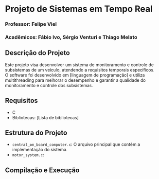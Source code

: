 # Projeto de Sistemas em Tempo Real

### Professor: Felipe Viel
### Acadêmicos: Fábio Ivo, Sérgio Venturi e Thiago Melato

## Descrição do Projeto

Este projeto visa desenvolver um sistema de monitoramento e controle de subsistemas de um veículo, atendendo a requisitos temporais específicos. O software foi desenvolvido em [linguagem de programação] e utiliza multithreading para melhorar o desempenho e garantir a qualidade do monitoramento e controle dos subsistemas.

## Requisitos

- C
- Bibliotecas: [Lista de bibliotecas]

## Estrutura do Projeto

- `central_on_board_computer.c`: O arquivo principal que contém a implementação do sistema.
- `motor_system.c`: 


## Compilação e Execução


